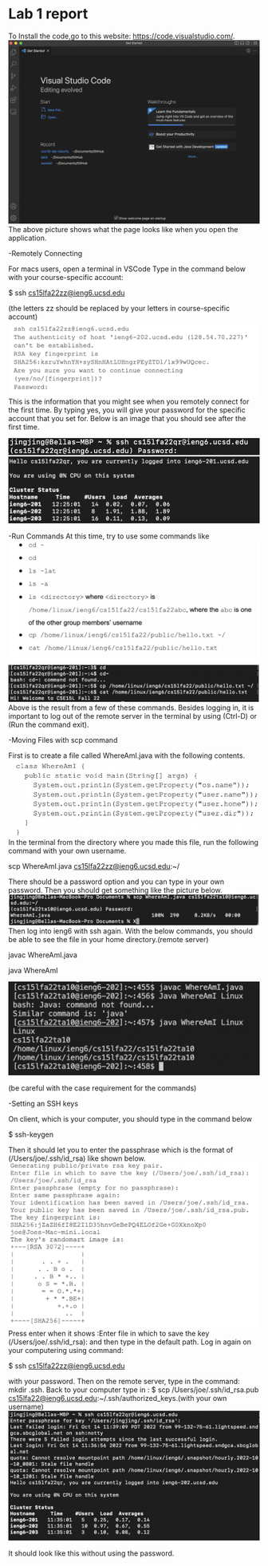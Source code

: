 # Lab 1 report


To Install the code,go to this website: https://code.visualstudio.com/.
![Image](1.png)
The above picture shows what the page looks like when you open the application.

-Remotely Connecting

For macs users, open a terminal in VSCode 
Type in the command below with your course-specific account:

$ ssh cs15lfa22zz@ieng6.ucsd.edu

(the letters zz should be replaced by your letters in course-specific account)
![Image](2.png)
This is the information that you might see when you remotely connect for the first time. By typing yes, you will give your password for the specific account that you set for. Below is an image that you should see after the first time.

![Image](4.png)
![Image](3.png)

-Run Commands
At this time, try to use some commands like 
![Image](5.png)
![Image](6.png)
Above is the result from a few of these commands.
Besides logging in, it is important to log out of the remote server in the terminal by using (Ctrl-D) or (Run the command exit).


-Moving Files with scp command 

First is to create a file called WhereAmI.java with the following contents.
![Image](7.png)
In the terminal from the directory where you made this file, run the following command with your own username.

scp WhereAmI.java cs15lfa22zz@ieng6.ucsd.edu:~/

There should be a password option and you can type in your own password. Then you should get something like the picture below.
![Image](8.png)
Then log into ieng6 with ssh again. With the below commands, you should be able to see the file in your home directory.(remote server)

javac WhereAmI.java

java WhereAmI

![Image](9.png)

(be careful with the case requirement for the commands)

-Setting an SSH keys

On client, which is your computer, you should type in the command below

$ ssh-keygen

Then it should let you to enter the passphrase which is the format of (/Users/joe/.ssh/id_rsa) like shown below.
![Image](10.png)
Press enter when it shows :Enter file in which to save the key (/Users/joe/.ssh/id_rsa): and then type in the default path. Log in again on your computering using command:

$ ssh cs15lfa22zz@ieng6.ucsd.edu

with your password. Then on the remote server, type in the command: 
mkdir .ssh. 
Back to your computer type in :
$ scp /Users/joe/.ssh/id_rsa.pub cs15lfa22@ieng6.ucsd.edu:~/.ssh/authorized_keys.(with your own username)
![Image](11.png)

It should look like this without using the password.









